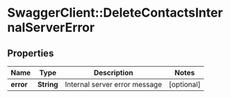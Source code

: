 # SwaggerClient::DeleteContactsInternalServerError

## Properties
Name | Type | Description | Notes
------------ | ------------- | ------------- | -------------
**error** | **String** | Internal server error message | [optional] 


